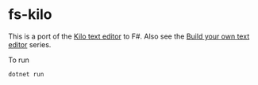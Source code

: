 # fs-kilo

This is a port of the [Kilo text editor](https://github.com/antirez/kilo) to F#. Also see the [Build your own text editor](https://viewsourcecode.org/snaptoken/kilo/index.html) series.

To run

    dotnet run

